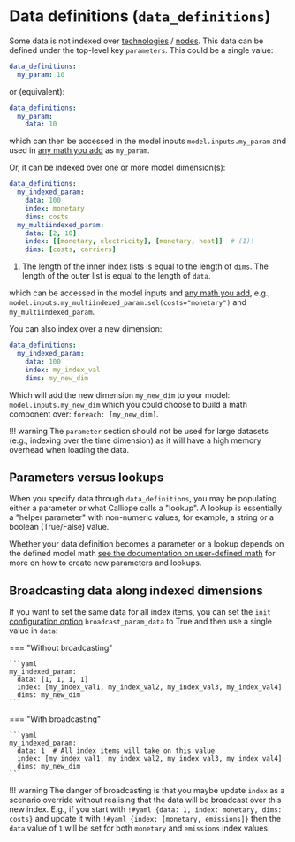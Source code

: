 # Data definitions (`data_definitions`)

Some data is not indexed over [technologies](techs.md) / [nodes](nodes.md).
This data can be defined under the top-level key `parameters`.
This could be a single value:

```yaml
data_definitions:
  my_param: 10
```

or (equivalent):

```yaml
data_definitions:
  my_param:
    data: 10
```

which can then be accessed in the model inputs `model.inputs.my_param` and used in [any math you add](../user_defined_math/index.md) as `my_param`.

Or, it can be indexed over one or more model dimension(s):

```yaml
data_definitions:
  my_indexed_param:
    data: 100
    index: monetary
    dims: costs
  my_multiindexed_param:
    data: [2, 10]
    index: [[monetary, electricity], [monetary, heat]]  # (1)!
    dims: [costs, carriers]
```

1. The length of the inner index lists is equal to the length of `dims`.
The length of the outer list is equal to the length of `data`.

which can be accessed in the model inputs and [any math you add](../user_defined_math/index.md), e.g., `model.inputs.my_multiindexed_param.sel(costs="monetary")` and `my_multiindexed_param`.

You can also index over a new dimension:

```yaml
data_definitions:
  my_indexed_param:
    data: 100
    index: my_index_val
    dims: my_new_dim
```

Which will add the new dimension `my_new_dim` to your model: `model.inputs.my_new_dim` which you could choose to build a math component over:
`foreach: [my_new_dim]`.

!!! warning
    The `parameter` section should not be used for large datasets (e.g., indexing over the time dimension) as it will have a high memory overhead when loading the data.

## Parameters versus lookups

When you specify data through `data_definitions`, you may be populating either a parameter or what Calliope calls a "lookup". A lookup is essentially a "helper parameter" with non-numeric values, for example, a string or a boolean (True/False) value.

Whether your data definition becomes a parameter or a lookup depends on the defined model math [see the documentation on user-defined math](../user_defined_math/customise.md) for more on how to create new parameters and lookups.

## Broadcasting data along indexed dimensions

If you want to set the same data for all index items, you can set the `init` [configuration option](config.md) `broadcast_param_data` to True and then use a single value in `data`:

=== "Without broadcasting"

    ```yaml
    my_indexed_param:
      data: [1, 1, 1, 1]
      index: [my_index_val1, my_index_val2, my_index_val3, my_index_val4]
      dims: my_new_dim
    ```

=== "With broadcasting"

    ```yaml
    my_indexed_param:
      data: 1  # All index items will take on this value
      index: [my_index_val1, my_index_val2, my_index_val3, my_index_val4]
      dims: my_new_dim
    ```

!!! warning
    The danger of broadcasting is that you maybe update `index` as a scenario override without realising that the data will be broadcast over this new index.
    E.g., if you start with `!#yaml {data: 1, index: monetary, dims: costs}` and update it with `!#yaml {index: [monetary, emissions]}` then the `data` value of `1` will be set for both `monetary` and `emissions` index values.
